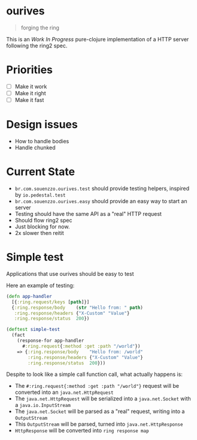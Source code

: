 # ourives

> forging the ring

This is an *Work In Progress* pure-clojure implementation of a HTTP server following the ring2 spec.

# Priorities

- [ ] Make it work
- [ ] Make it right
- [ ] Make it fast

# Design issues

- How to handle bodies
- Handle chunked

# Current State 

- `br.com.souenzzo.ourives.test` should provide testing helpers, inspired by `io.pedestal.test` 
- `br.com.souenzzo.ourives.easy` should provide an easy way to start an server  
- Testing should have the same API as a "real" HTTP request
- Should flow ring2 spec
- Just blocking for now.
- 2x slower then reitit

# Simple test

Applications that use ourives should be easy to test

Here an example of testing:

```clojure 
(defn app-handler
  [{:ring.request/keys [path]}]
  {:ring.response/body    (str "Hello from: " path)
   :ring.response/headers {"X-Custom" "Value"}
   :ring.response/status  200})

(deftest simple-test
  (fact
    (response-for app-handler
      #:ring.request{:method :get :path "/world"})
    => {:ring.response/body    "Hello from: /world"
        :ring.response/headers {"X-Custom" "Value"}
        :ring.response/status  200}))
```

Despite to look like a simple call function call, what actually happens is:

- The `#:ring.request{:method :get :path "/world"}` request will be converted into an `java.net.HttpRequest`
- The `java.net.HttpRequest` will be serialized into a `java.net.Socket` with a `java.io.InputStream` 
- The `java.net.Socket` will be parsed as a "real" request, writing into a `OutputStream`
- This `OutputStream` will be parsed, turned into `java.net.HttpResponse`
- `HttpResponse` will be converted into `ring response map`
